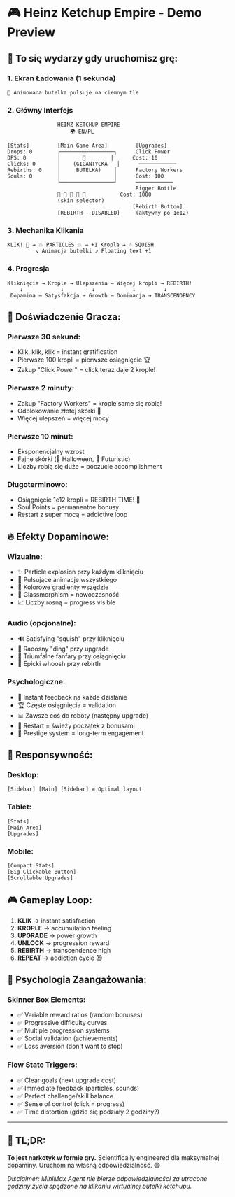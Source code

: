 # 🎮 Heinz Ketchup Empire - Demo Preview

## 🌟 To się wydarzy gdy uruchomisz grę:

### 1. Ekran Ładowania (1 sekunda)
```
🍅 Animowana butelka pulsuje na ciemnym tle
```

### 2. Główny Interfejs
```
                HEINZ KETCHUP EMPIRE
                    🌍 EN/PL
    
[Stats]         [Main Game Area]         [Upgrades]
Drops: 0        ┌─────────────────┐      Click Power
DPS: 0          │       🍅        │      Cost: 10
Clicks: 0       │    (GIGANTYCKA   │      ────────────
Rebirths: 0     │     BUTELKA)    │      Factory Workers  
Souls: 0        │                 │      Cost: 100
                └─────────────────┘      ────────────
                                         Bigger Bottle
                🍅 👑 🎃 🔮 🌈           Cost: 1000
                (skin selector)          
                                        [Rebirth Button]
                [REBIRTH - DISABLED]     (aktywny po 1e12)
```

### 3. Mechanika Klikania
```
KLIK! 🍅 → 💥 PARTICLES 💥 → +1 Kropla → 🎶 SQUISH
         ↘️ Animacja butelki ↗️ Floating text +1
```

### 4. Progresja
```
Kliknięcia → Krople → Ulepszenia → Więcej kropli → REBIRTH!
    ↓            ↓         ↓            ↓         ↓
 Dopamina → Satysfakcja → Growth → Dominacja → TRANSCENDENCY
```

## 🎯 Doświadczenie Gracza:

### Pierwsze 30 sekund:
- Klik, klik, klik = instant gratification
- Pierwsze 100 kropli = pierwsze osiągnięcie 🏆
- Zakup "Click Power" = click teraz daje 2 krople!

### Pierwsze 2 minuty:  
- Zakup "Factory Workers" = krople same się robią!
- Odblokowanie złotej skórki 👑
- Więcej ulepszeń = więcej mocy

### Pierwsze 10 minut:
- Eksponencjalny wzrost
- Fajne skórki (🎃 Halloween, 🔮 Futuristic)  
- Liczby robią się duże = poczucie accomplishment

### Długoterminowo:
- Osiągnięcie 1e12 kropli = REBIRTH TIME! 💫
- Soul Points = permanentne bonusy
- Restart z super mocą = addictive loop

## 🔥 Efekty Dopaminowe:

### Wizualne:
- ✨ Particle explosion przy każdym kliknięciu
- 🌊 Pulsujące animacje wszystkiego
- 🌈 Kolorowe gradienty wszędzie
- 💎 Glassmorphism = nowoczesność
- 📈 Liczby rosną = progress visible

### Audio (opcjonalne):
- 🔊 Satisfying "squish" przy kliknięciu  
- 🔔 Radosny "ding" przy upgrade
- 🎺 Triumfalne fanfary przy osiągnięciu
- 🚀 Epicki whoosh przy rebirth

### Psychologiczne:
- 🎯 Instant feedback na każde działanie
- 🏆 Częste osiągnięcia = validation  
- 📊 Zawsze coś do roboty (następny upgrade)
- 🔄 Restart = świeży początek z bonusami
- 🌟 Prestige system = long-term engagement

## 📱 Responsywność:

### Desktop:
```
[Sidebar] [Main] [Sidebar] = Optimal layout
```

### Tablet:
```
[Stats]
[Main Area]  
[Upgrades]
```

### Mobile:
```
[Compact Stats]
[Big Clickable Button]
[Scrollable Upgrades]
```

## 🎮 Gameplay Loop:

1. **KLIK** → instant satisfaction
2. **KROPLE** → accumulation feeling  
3. **UPGRADE** → power growth
4. **UNLOCK** → progression reward
5. **REBIRTH** → transcendence high
6. **REPEAT** → addiction cycle 😈

## 🧠 Psychologia Zaangażowania:

### Skinner Box Elements:
- ✅ Variable reward ratios (random bonuses)
- ✅ Progressive difficulty curves  
- ✅ Multiple progression systems
- ✅ Social validation (achievements)
- ✅ Loss aversion (don't want to stop)

### Flow State Triggers:
- ✅ Clear goals (next upgrade cost)
- ✅ Immediate feedback (particles, sounds)
- ✅ Perfect challenge/skill balance
- ✅ Sense of control (click = progress)
- ✅ Time distortion (gdzie się podziały 2 godziny?)

---

## 🚀 TL;DR: 

**To jest narkotyk w formie gry.** 
Scientifically engineered dla maksymalnej dopaminy.
Uruchom na własną odpowiedzialność. 😄

*Disclaimer: MiniMax Agent nie bierze odpowiedzialności za utracone godziny życia spędzone na klikaniu wirtualnej butelki ketchupu.*
